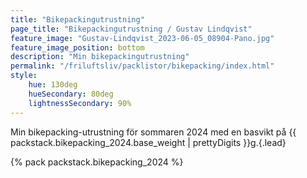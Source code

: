 ```yaml
---
title: "Bikepackingutrustning"
page_title: "Bikepackingutrustning / Gustav Lindqvist"
feature_image: "Gustav-Lindqvist_2023-06-05_08904-Pano.jpg"
feature_image_position: bottom
description: "Min bikepackingutrustning"
permalink: "/friluftsliv/packlistor/bikepacking/index.html"
style:
    hue: 130deg
    hueSecondary: 80deg
    lightnessSecondary: 90%
---
```


Min bikepacking-utrustning för sommaren 2024 med en basvikt på {{ packstack.bikepacking_2024.base_weight | prettyDigits }}g.{.lead}

{% pack packstack.bikepacking_2024 %}
